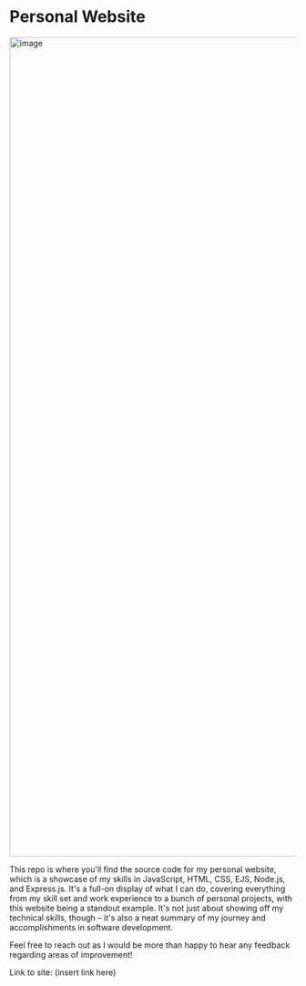# Personal Website

<img width="1440" alt="image" src="https://github.com/pranavpedd/Personal-Portfolio/assets/87783549/2bda2cdd-cd1b-42ec-8473-e6f2e8cc2f10">

This repo is where you'll find the source code for my personal website, which is a showcase of my skills in JavaScript, HTML, CSS, EJS, Node.js, and Express.js. It's a full-on display of what I can do, covering everything from my skill set and work experience to a bunch of personal projects, with this website being a standout example. It's not just about showing off my technical skills, though – it's also a neat summary of my journey and accomplishments in software development.

Feel free to reach out as I would be more than happy to hear any feedback regarding areas of improvement!

Link to site: (insert link here)

